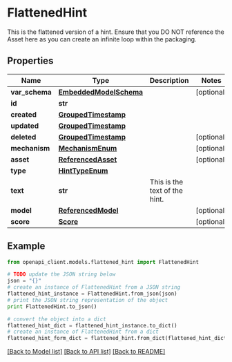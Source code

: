 # FlattenedHint

This is the flattened version of a hint. Ensure that you DO NOT reference the Asset here as you can create an infinite loop within the packaging.

## Properties
Name | Type | Description | Notes
------------ | ------------- | ------------- | -------------
**var_schema** | [**EmbeddedModelSchema**](EmbeddedModelSchema.md) |  | [optional] 
**id** | **str** |  | 
**created** | [**GroupedTimestamp**](GroupedTimestamp.md) |  | 
**updated** | [**GroupedTimestamp**](GroupedTimestamp.md) |  | 
**deleted** | [**GroupedTimestamp**](GroupedTimestamp.md) |  | [optional] 
**mechanism** | [**MechanismEnum**](MechanismEnum.md) |  | [optional] 
**asset** | [**ReferencedAsset**](ReferencedAsset.md) |  | [optional] 
**type** | [**HintTypeEnum**](HintTypeEnum.md) |  | 
**text** | **str** | This is the text of the hint. | 
**model** | [**ReferencedModel**](ReferencedModel.md) |  | [optional] 
**score** | [**Score**](Score.md) |  | [optional] 

## Example

```python
from openapi_client.models.flattened_hint import FlattenedHint

# TODO update the JSON string below
json = "{}"
# create an instance of FlattenedHint from a JSON string
flattened_hint_instance = FlattenedHint.from_json(json)
# print the JSON string representation of the object
print FlattenedHint.to_json()

# convert the object into a dict
flattened_hint_dict = flattened_hint_instance.to_dict()
# create an instance of FlattenedHint from a dict
flattened_hint_form_dict = flattened_hint.from_dict(flattened_hint_dict)
```
[[Back to Model list]](../README.md#documentation-for-models) [[Back to API list]](../README.md#documentation-for-api-endpoints) [[Back to README]](../README.md)


